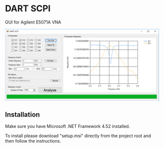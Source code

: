 # DART SCPI
GUI for Agilent E5071A VNA

![GitHub Logo](/demo/cavity.png)

## Installation
Make sure you have Microsoft .NET Framework 4.52 installed.

To install please download "setup.msi" directly from the project root and then follow the instructions.



